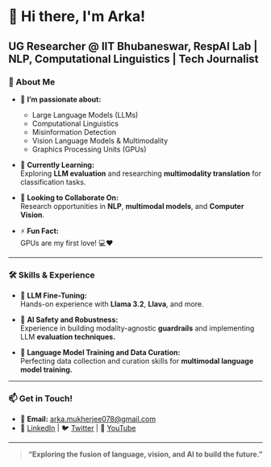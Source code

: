 # 👋 Hi there, I'm Arka!

**UG Researcher @ IIT Bhubaneswar, RespAI Lab | NLP, Computational Linguistics | Tech Journalist**
---

### 🚀 About Me
- 👀 **I’m passionate about:**  
  - Large Language Models (LLMs)  
  - Computational Linguistics
  - Misinformation Detection
  - Vision Language Models & Multimodality
  - Graphics Processing Units (GPUs)

- 🌱 **Currently Learning:**  
  Exploring **LLM evaluation** and researching **multimodality translation** for classification tasks.

- 💞️ **Looking to Collaborate On:**  
  Research opportunities in **NLP**, **multimodal models**, and **Computer Vision**.

- ⚡ **Fun Fact:**  
  GPUs are my first love! 💻❤️ 

---

### 🛠️ Skills & Experience
- 🔧 **LLM Fine-Tuning:**  
  Hands-on experience with **Llama 3.2**, **Llava**, and more.
  
- 🎨 **AI Safety and Robustness:**  
  Experience in building modality-agnostic **guardrails** and implementing LLM **evaluation techniques.**

- 🧠 **Language Model Training and Data Curation:**  
  Perfecting data collection and curation skills for **multimodal language model training.**

---

### 📫 Get in Touch!
- 📧 **Email:** [arka.mukherjee078@gmail.com](mailto:arka.mukherjee078@gmail.com)  
- 💼 [LinkedIn](https://www.linkedin.com/in/arka-mukherjee2020/) | 🐦 [Twitter](https://x.com/CyberTechTok) | 🎥 [YouTube](https://www.youtube.com/@CyberTechTok)

---

> **“Exploring the fusion of language, vision, and AI to build the future.”**

<!---
ArkaMukherjee0/ArkaMukherjee0 is a ✨ special ✨ repository because its `README.md` (this file) appears on your GitHub profile.
You can click the Preview link to take a look at your changes.
--->
